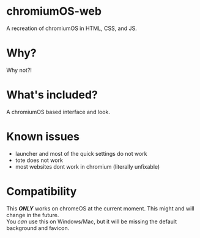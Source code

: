 # chromiumOS-web
A recreation of chromiumOS in HTML, CSS, and JS.

# Why?
Why not?!

# What's included?
A chromiumOS based interface and look.

# Known issues
- launcher and most of the quick settings do not work
- tote does not work
- most websites dont work in chromium (literally unfixable)

# Compatibility
This ___ONLY___ works on chromeOS at the current moment. This might and will change in the future.  
You _can_ use this on Windows/Mac, but it will be missing the default background and favicon.

